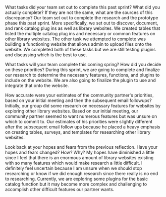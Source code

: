 What tasks did your team set out to complete this past sprint? What did you actually complete? If they are not the same, what are the sources of this discrepancy?
  Our team set out to complete the research and the prototype phase this past sprint. More specifically, we set out to discover, document, and rank catalog plug ins as well as library websites. We created tables that listed the multiple catalog plug ins and necessary or common features on other library websites. The other task we attempted to complete was building a functioning website that allows admin to upload files onto the website. We completed both of these tasks but we are still testing plugins and discussing which is the best to use. 
  
What tasks will your team complete this coming spring? How did you decide on these priorities?
  During this sprint, we are going to complete and finalize our research to determine the necessary features, functions, and plugins to include on the website. We are also going to finalize the plugin to use and integrate that onto the website. 

How accurate were your estimates of the community partner's priorities, based on your initial meeting and then the subsequent email followups?
	Initially, our group did some research on necessary features for websites by exploring other library websites. Based on our initial meeting, our community partner seemed to want numerous features but was unsure on which to commit to. Our estimates of his priorities were slightly different after the subsequent email follow ups because he placed a heavy emphasis on creating tables, surveys, and templates for researching other library websites. 

Look back at your hopes and fears from the previous reflection. Have your hopes and fears changed? How? Why?
	My hopes have diminished a little since I feel that there is an enormous amount of library websites existing with so many features which would make research a little difficult. I definitely feel uncertain because I am unsure when we should stop researching or know if we did enough research since there really is no end to researching. Currently, we are exploring some plugins for the basic catalog function but it may become more complex and challenging to accomplish other difficult features our partner wants. 
